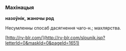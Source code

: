 ### Махінацыя
**назоўнік, жаночы род**

Несумленны спосаб дасягнення чаго-н.; махлярства.

<a rel="author">[http://rv-blr.com/](http://rv-blr.com/slounik.jsp?letterId=0&maskId=0&pageId=1651)</a>
